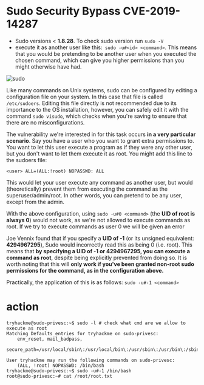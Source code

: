 # Sudo Security Bypass CVE-2019-14287
- Sudo versions < **1.8.28**. To check sudo version run ```sudo -V```
- execute it as another user like this:``` sudo -u#<id> <command>```. This means that you would be pretending to be another user when you executed the chosen command, which can give you higher permissions than you might otherwise have had.

![sudo](pic/sudo-demo.png)

Like many commands on Unix systems, sudo can be configured by editing a configuration file on your system. In this case that file is called `/etc/sudoers`. Editing this file directly is not recommended due to its importance to the OS installation, however, you can safely edit it with the command `sudo visudo`, which checks when you're saving to ensure that there are no misconfigurations.

The vulnerability we're interested in for this task occurs **in a very particular scenario**. Say you have a user who you want to grant extra permissions to. You want to let this user execute a program as if they were any other user, but you don't want to let them execute it as root. You might add this line to the sudoers file:


`<user> ALL=(ALL:!root) NOPASSWD: ALL`


This would let your user execute any command as another user, but would (theoretically) prevent them from executing the command as the superuser/admin/root. In other words, you can pretend to be any user, except from the admin.


With the above configuration, using ```sudo -u#0 <command>``` (the **UID of root is always 0**) would not work, as we're not allowed to execute commands as root. If we try to execute commands as user 0 we will be given an error


Joe Vennix found that if you specify a **UID of -1** (or its unsigned equivalent: **4294967295**), Sudo would incorrectly read this as being 0 (i.e. root). This means that **by specifying a UID of -1 or 4294967295, you can execute a command as root**, despite being explicitly prevented from doing so. It is worth noting that this will **only work if you've been granted non-root sudo permissions for the command, as in the configuration above.**

Practically, the application of this is as follows: ```sudo -u#-1 <command>```

# action
```console
tryhackme@sudo-privesc:~$ sudo -l # check what cmd are we allow to execute as root
Matching Defaults entries for tryhackme on sudo-privesc:
    env_reset, mail_badpass,
    secure_path=/usr/local/sbin\:/usr/local/bin\:/usr/sbin\:/usr/bin\:/sbin\:/bin\:/snap/bin

User tryhackme may run the following commands on sudo-privesc:
    (ALL, !root) NOPASSWD: /bin/bash
tryhackme@sudo-privesc:~$ sudo -u#-1 /bin/bash 
root@sudo-privesc:~# cat /root/root.txt 
```